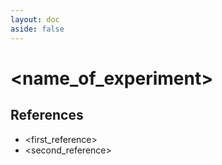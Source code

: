 ```yaml
---
layout: doc
aside: false
---
```


# <name_of_experiment>

## References

- <first_reference>
- <second_reference>
